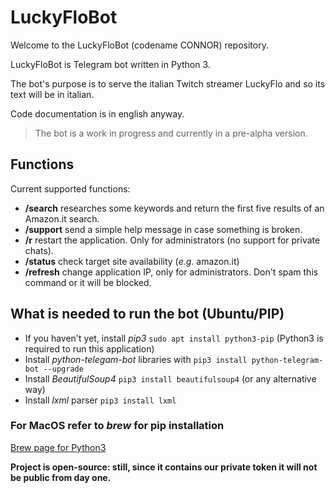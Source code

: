 # LuckyFloBot
Welcome to the LuckyFloBot (codename CONNOR) repository.

LuckyFloBot is Telegram bot written in Python 3.

The bot's purpose is to serve the italian Twitch streamer LuckyFlo and so its text will be in italian.

Code documentation is in english anyway.

> The bot is a work in progress and currently in a pre-alpha version.

## Functions
Current supported functions:
- **/search** researches some keywords and return the first five results of an Amazon.it search.
- **/support** send a simple help message in case something is broken.
- **/r** restart the application. Only for administrators (no support for private chats).
- **/status** check target site availability (*e.g.* amazon.it)
- **/refresh** change application IP, only for administrators. Don't spam this command or it will be blocked.


## What is needed to run the bot (Ubuntu/PIP)
- If you haven't yet, install *pip3* `sudo apt install python3-pip` (Python3 is required to run this application)
- Install *python-telegam-bot* libraries with `pip3 install python-telegram-bot --upgrade`
- Install *BeautifulSoup4* `pip3 install beautifulsoup4` (or any alternative way)
- Install *lxml* parser `pip3 install lxml`

### For MacOS refer to *brew* for pip installation
[Brew page for Python3](https://docs.brew.sh/Homebrew-and-Python#python-3x)

**Project is open-source: still, since it contains our private token it will not be public from day one.**
